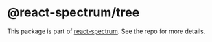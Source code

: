 # @react-spectrum/tree

This package is part of [react-spectrum](https://gitlab.com/watheia/spectrum). See the repo for more details.
